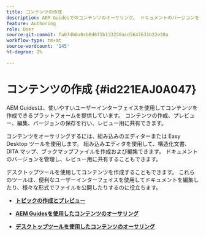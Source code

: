 ```yaml
---
title: コンテンツの作成
description: AEM Guidesでのコンテンツのオーサリング。 ドキュメントのバージョンを作成、プレビュー、編集、保存し、レビュー用に共有する方法について説明します。
feature: Authoring
role: User
source-git-commit: fa07db6a9cb8d8f5b133258acd5647631b22e28a
workflow-type: tm+mt
source-wordcount: '145'
ht-degree: 2%

---
```


# コンテンツの作成 {#id221EAJ0A047}

AEM Guidesは、使いやすいユーザーインターフェイスを使用してコンテンツを作成できるプラットフォームを提供しています。 コンテンツの作成、プレビュー、編集、バージョンの保存を行い、レビュー用に共有できます。

コンテンツをオーサリングするには、組み込みのエディターまたは Easy Desktop ツールを使用します。 組み込みエディタを使用して、構造化文書、DITA マップ、ブックマップファイルを作成および編集できます。 ドキュメントのバージョンを管理し、レビュー用に共有することもできます。

デスクトップツールを使用してコンテンツを作成することもできます。 これらのツールは、便利なユーザーインターフェイスを使用してドキュメントを編集したり、様々な形式でファイルを公開したりするのに役立ちます。

- **[トピックの作成とプレビュー](create-preview-topics.md)**

- **[AEM Guidesを使用したコンテンツのオーサリング](authoring-content-xml-doc.md)**

- **[デスクトップツールを使用したコンテンツのオーサリング](author-desktop-tools.md)**
